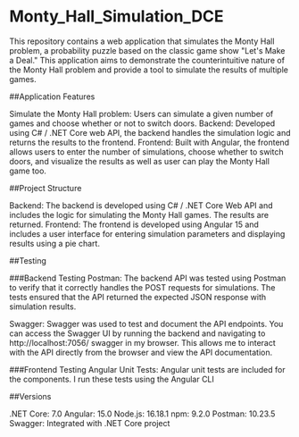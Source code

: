 # Monty_Hall_Simulation_DCE

This repository contains a web application that simulates the Monty Hall problem, a probability puzzle based on the classic game show "Let's Make a Deal." This application aims to demonstrate the counterintuitive nature of the Monty Hall problem and provide a tool to simulate the results of multiple games.


##Application Features

Simulate the Monty Hall problem: Users can simulate a given number of games and choose whether or not to switch doors.
Backend: Developed using C# / .NET Core web API, the backend handles the simulation logic and returns the results to the frontend.
Frontend: Built with Angular, the frontend allows users to enter the number of simulations, choose whether to switch doors, and visualize the results as well as user can play the Monty Hall game too.


##Project Structure

Backend: The backend is developed using C# / .NET Core Web API and includes the logic for simulating the Monty Hall games. The results are returned.
Frontend: The frontend is developed using Angular 15 and includes a user interface for entering simulation parameters and displaying results using a pie chart.


##Testing

###Backend Testing
Postman: The backend API was tested using Postman to verify that it correctly handles the POST requests for simulations. The tests ensured that the API returned the expected JSON response with simulation results.

Swagger: Swagger was used to test and document the API endpoints. You can access the Swagger UI by running the backend and navigating to http://localhost:7056/ swagger in my browser. This allows me to interact with the API directly from the browser and view the API documentation.


###Frontend Testing
Angular Unit Tests: Angular unit tests are included for the components. I run these tests using the Angular CLI


##Versions

.NET Core: 7.0
Angular: 15.0
Node.js: 16.18.1
npm: 9.2.0
Postman: 10.23.5
Swagger: Integrated with .NET Core  project
